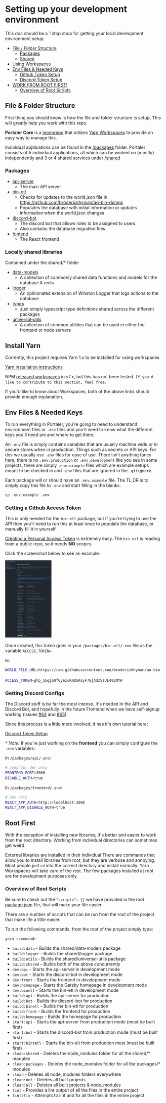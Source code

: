 # Setting up your development environment

This doc should be a 1 stop shop for getting your local development environment setup.

- [File / Folder Structure](#file--folder-structure)
  - [Packages](#packages)
  - [Shared](#locally-shared-libraries)
- [Using Workspaces](#yarn-workspaces)
- [Env Files & Needed Keys](#env-files--needed-keys)
  - [Github Token Setup](#getting-a-github-access-token)
  - [Discord Token Setup](#getting-discord-configs)
- [WORK FROM ROOT FIRST!](#root-first)
  - [Overview of Root Scripts](#overview-of-root-scripts)

## File & Folder Structure

First thing you should know is how the file and folder structure is setup. This will greatly help you work with this repo.

**Portaler Core** is a [monorepo](https://en.wikipedia.org/wiki/Monorepo) that utilizes [Yarn Workspaces](#yarn-workspaces) to provide an easy way to manage this.

Individual applications can be found in the [/packages](../packages) folder. Portaler consists of 5 individual applications, all which can be worked on (mostly) independently and 3 or 4 shared services under [/shared](../shared)

### Packages

- [api-server](/packages/api-server)
  - The main API server
- [bin-etl](/packages/bin-etl)
  - Checks for updates to the world.json file in https://github.com/broderickhyman/ao-bin-dumps
  - Populates the database with initial information or updates information when the world.json changes
- [discord-bot](/packages/discord-bot)
  - The discord bot that allows roles to be assigned to users
  - Also contains the database migration files
- [fontend](/packages/frontend)
  - The React frontend

### Locally shared libraries

Contained under the shared/\* folder

- [data-models](/shared/data-models)
  - A collection of commonly shared data functions and models for the database & redis
- [logger](/shared/logger)
  - An opinionated extension of Winston Logger that logs actions to the database
- [types](/shared/types)
  - Just simply typescript type definitions shared across the different packages
- [universal-utils](/shared/universal-utils)
  - A collection of common utilities that can be used in either the frontend or node servers

## Install Yarn

Currently, this project requires Yarn 1.x to be installed for using workspaces.

[Yarn installation instructions](https://classic.yarnpkg.com/en/docs/install/)

NPM [released workspaces](https://docs.npmjs.com/cli/v7/using-npm/workspaces) in v7.x, but this has not been tested. `If you'd like to contribute to this section, feel free`.

If you'd like to know about Workspaces, both of the above links should provide enough explanation.

## Env Files & Needed Keys

To run everything in Portaler, you're going to need to understand environment files or `.env` files and you'll need to know what the different keys you'll need are and where to get them.

An `.env` file is simply contains variables that are usually machine wide or in secure stores when in production. Things such as secrets or API keys. For dev we usually use `.env` files for ease of use. There isn't anything fancy here, there is no `.env.production` or `.env.development` like you see in some projects, there are simply `.env.example` files which are example setups meant to be checked in and `.env` files that are ignored in the `.gitignore`.

Each package will or should have an `.env.example` file. The TL;DR is to simply copy this file to `.env` and start filling in the blanks.

```sh
cp .env.example .env
```

### Getting a Github Access Token

This is only needed for the `bin-etl` package, but if you're trying to use the API then you'll need to run this at least once to populate the database, or manually fill it in yourself.

[Creating a Personal Access Token](https://docs.github.com/en/github/authenticating-to-github/creating-a-personal-access-token) is extremely easy. The `bin-etl` is reading from a public repo, so it needs **NO** scopes.

Click the screenshot below to see an example:

<a href="./github-token.png" target="_blank" rel="noopener">
  <img src="./github-token-thumb.png" alt="github token example" />
</a>

Once created, this token goes in your `/packages/bin-etl/.env` file as the variable `ACCESS_TOKEN=`.

ie:

```sh
WORLD_FILE_URL=https://raw.githubusercontent.com/broderickhyman/ao-bin-dumps/master/cluster/world.json

ACCESS_TOKEN=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
```

### Getting Discord Configs

The Discord stuff is by far the most intense. It's needed in the API and Discord Bot, and hopefully in the future Frontend when we have self-signup working (issues [#64](https://github.com/Portaler-Zone/portaler-core/issues/64) and [#65](https://github.com/Portaler-Zone/portaler-core/issues/65)).

Since this process is a little more involved, it has it's own tutorial here:

[Discord Token Setup](./discord.md)

\* _Note:_ If you're just working on the **frontend** you can simply configure the `.env` variables:

In `/packages/api/.env`:

```sh
# used for dev only
FRONTEND_PORT=3000
DISABLE_AUTH=true
```

In `/packages/frontend/.env`:

```sh
# Dev only
REACT_APP_AUTH=http://localhost:3000
REACT_APP_DISABLE_AUTH=true
```

## Root First

With the exception of installing new libraries, it's better and easier to work from the root directory. Working from individual directories can sometimes get weird.

External libraries are installed in their individual There are commands that allow you to install libraries from root, but they are verbose and annoying. Most people just `cd` into the correct directory and install normally. Yarn Workspaces will take care of the rest. The few packages installed at root are for development purposes only.

### Overview of Root Scripts

Be sure to check out the `"scripts": {}` we have provided in the root [package.json](./package.json) file, that will make your life easier.

There are a number of scripts that can be run from the root of the project that make life a little easier.

To run the following commands, from the root of the project simply type:

```sh
yarn <command>
```

- `build:data` - Builds the shared/data-models package
- `build:logger` - Builds the shared/logger package
- `build:utils` - Builds the shared/universal-utils package
- `build:shared` - Builds both of the above concurrently
- `dev:api` - Starts the api-server in development mode
- `dev:bot` - Starts the discord-bot in development mode
- `dev:front` - Starts the frontend in development mode
- `dev:homepage` - Starts the Gatsby homepage in development mode
- `dev:binetl` - Starts the bin-etl in development mode
- `build:api` - Builds the api-server for production
- `build:bot` - Builds the dicsord-bot for production
- `build:binetl` - Builds the bin-etl for production
- `build:front` - Builds the frontend for production
- `build:homepage` - Builds the homepage for production
- `start:api` - Starts the api-server from production mode (must be built first)
- `start:bot` - Starts the discord-bot from production mode (must be built first)
- `start:bintetl` - Starts the bin-elt from production most (must be built first)
- `clean:shared` - Deletes the node_modules folder for all the shared/\* modules
- `clean:packages` - Deletes the node_modules folder for all the packages/\* modules
- `clean` - Deletes all node_modules folders everywhere
- `clean:out` - Deletes all built projects
- `clean:all` - Deletes all built projects & node_modules
- `lint` - Provides a lint output of all the files in the entire project
- `lint:fix` - Attempts to lint and fix all the files in the entire project
